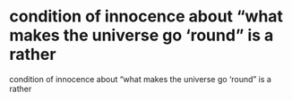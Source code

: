 # condition of innocence about “what makes the universe go ‘round” is a rather

condition of innocence about “what makes the universe go ‘round” is a rather